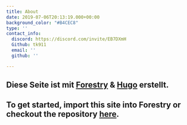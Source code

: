 ```yaml
---
title: About
date: 2019-07-06T20:13:19.000+00:00
background_color: "#B4CEC8"
type: ''
contact_info:
  discord: https://discord.com/invite/EB7DXmH
  Github: tk911
  email: ''
  github: ''

---
```

## Diese Seite ist mit [Forestry](https://forestry.io/ "Forestry.io") & [Hugo](https://gohugo.io/ "Hugo SSG") erstellt.

## To get started, import this site into Forestry or checkout the repository [here](https://github.com/kendallstrautman/starter-blog-hugo "forestry starter blog hugo").